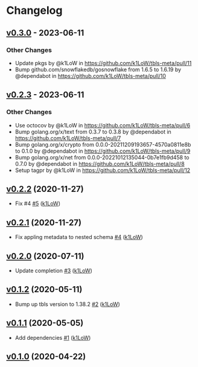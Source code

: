 # Changelog

## [v0.3.0](https://github.com/k1LoW/tbls-meta/compare/v0.2.3...v0.3.0) - 2023-06-11
### Other Changes
- Update pkgs by @k1LoW in https://github.com/k1LoW/tbls-meta/pull/11
- Bump github.com/snowflakedb/gosnowflake from 1.6.5 to 1.6.19 by @dependabot in https://github.com/k1LoW/tbls-meta/pull/10

## [v0.2.3](https://github.com/k1LoW/tbls-meta/compare/v0.2.2...v0.2.3) - 2023-06-11
### Other Changes
- Use octocov by @k1LoW in https://github.com/k1LoW/tbls-meta/pull/6
- Bump golang.org/x/text from 0.3.7 to 0.3.8 by @dependabot in https://github.com/k1LoW/tbls-meta/pull/7
- Bump golang.org/x/crypto from 0.0.0-20211209193657-4570a0811e8b to 0.1.0 by @dependabot in https://github.com/k1LoW/tbls-meta/pull/9
- Bump golang.org/x/net from 0.0.0-20221012135044-0b7e1fb9d458 to 0.7.0 by @dependabot in https://github.com/k1LoW/tbls-meta/pull/8
- Setup tagpr by @k1LoW in https://github.com/k1LoW/tbls-meta/pull/12

## [v0.2.2](https://github.com/k1LoW/tbls-meta/compare/v0.2.1...v0.2.2) (2020-11-27)

* Fix #4 [#5](https://github.com/k1LoW/tbls-meta/pull/5) ([k1LoW](https://github.com/k1LoW))

## [v0.2.1](https://github.com/k1LoW/tbls-meta/compare/v0.2.0...v0.2.1) (2020-11-27)

* Fix appling metadata to nested schema [#4](https://github.com/k1LoW/tbls-meta/pull/4) ([k1LoW](https://github.com/k1LoW))

## [v0.2.0](https://github.com/k1LoW/tbls-meta/compare/v0.1.2...v0.2.0) (2020-07-11)

* Update completion [#3](https://github.com/k1LoW/tbls-meta/pull/3) ([k1LoW](https://github.com/k1LoW))

## [v0.1.2](https://github.com/k1LoW/tbls-meta/compare/v0.1.1...v0.1.2) (2020-05-11)

* Bump up tbls version to 1.38.2 [#2](https://github.com/k1LoW/tbls-meta/pull/2) ([k1LoW](https://github.com/k1LoW))

## [v0.1.1](https://github.com/k1LoW/tbls-meta/compare/v0.1.0...v0.1.1) (2020-05-05)

* Add dependencies [#1](https://github.com/k1LoW/tbls-meta/pull/1) ([k1LoW](https://github.com/k1LoW))

## [v0.1.0](https://github.com/k1LoW/tbls-meta/compare/81f287725c64...v0.1.0) (2020-04-22)
